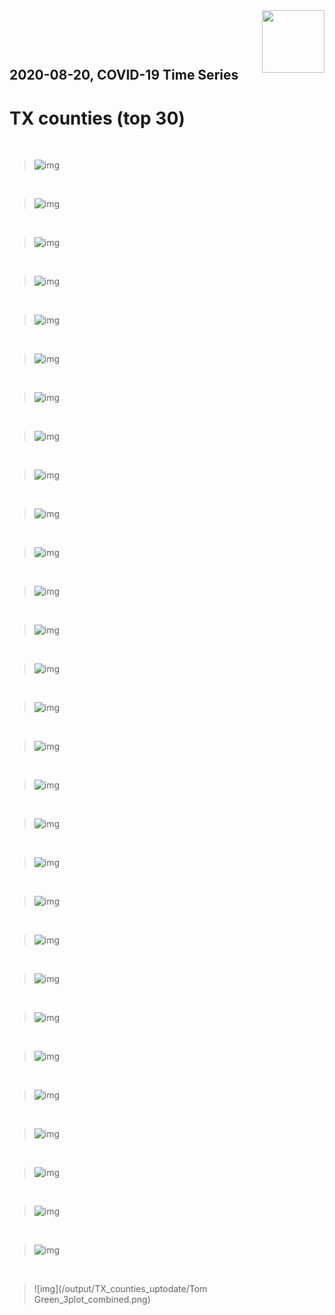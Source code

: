 <img align="right"  height="100" src="/doc/utsw-master-logo-cmyk+BI.png">

 <p>&nbsp;</p> 

 <p>&nbsp;</p> 

## 2020-08-20, COVID-19 Time Series
# TX counties (top 30)


 <p>&nbsp;</p> 

>![img](/output/TX_counties_uptodate/Harris_3plot_combined.png)

 <p>&nbsp;</p> 

>![img](/output/TX_counties_uptodate/Dallas_3plot_combined.png)

 <p>&nbsp;</p> 

>![img](/output/TX_counties_uptodate/Bexar_3plot_combined.png)

 <p>&nbsp;</p> 

>![img](/output/TX_counties_uptodate/Tarrant_3plot_combined.png)

 <p>&nbsp;</p> 

>![img](/output/TX_counties_uptodate/Travis_3plot_combined.png)

 <p>&nbsp;</p> 

>![img](/output/TX_counties_uptodate/Hidalgo_3plot_combined.png)

 <p>&nbsp;</p> 

>![img](/output/TX_counties_uptodate/El-Paso_3plot_combined.png)

 <p>&nbsp;</p> 

>![img](/output/TX_counties_uptodate/Cameron_3plot_combined.png)

 <p>&nbsp;</p> 

>![img](/output/TX_counties_uptodate/Nueces_3plot_combined.png)

 <p>&nbsp;</p> 

>![img](/output/TX_counties_uptodate/Fort-Bend_3plot_combined.png)

 <p>&nbsp;</p> 

>![img](/output/TX_counties_uptodate/Collin_3plot_combined.png)

 <p>&nbsp;</p> 

>![img](/output/TX_counties_uptodate/Galveston_3plot_combined.png)

 <p>&nbsp;</p> 

>![img](/output/TX_counties_uptodate/Webb_3plot_combined.png)

 <p>&nbsp;</p> 

>![img](/output/TX_counties_uptodate/Denton_3plot_combined.png)

 <p>&nbsp;</p> 

>![img](/output/TX_counties_uptodate/Brazoria_3plot_combined.png)

 <p>&nbsp;</p> 

>![img](/output/TX_counties_uptodate/Montgomery_3plot_combined.png)

 <p>&nbsp;</p> 

>![img](/output/TX_counties_uptodate/Williamson_3plot_combined.png)

 <p>&nbsp;</p> 

>![img](/output/TX_counties_uptodate/Lubbock_3plot_combined.png)

 <p>&nbsp;</p> 

>![img](/output/TX_counties_uptodate/Jefferson_3plot_combined.png)

 <p>&nbsp;</p> 

>![img](/output/TX_counties_uptodate/McLennan_3plot_combined.png)

 <p>&nbsp;</p> 

>![img](/output/TX_counties_uptodate/Hays_3plot_combined.png)

 <p>&nbsp;</p> 

>![img](/output/TX_counties_uptodate/Bell_3plot_combined.png)

 <p>&nbsp;</p> 

>![img](/output/TX_counties_uptodate/Brazos_3plot_combined.png)

 <p>&nbsp;</p> 

>![img](/output/TX_counties_uptodate/Ector_3plot_combined.png)

 <p>&nbsp;</p> 

>![img](/output/TX_counties_uptodate/Potter_3plot_combined.png)

 <p>&nbsp;</p> 

>![img](/output/TX_counties_uptodate/Victoria_3plot_combined.png)

 <p>&nbsp;</p> 

>![img](/output/TX_counties_uptodate/Ellis_3plot_combined.png)

 <p>&nbsp;</p> 

>![img](/output/TX_counties_uptodate/Walker_3plot_combined.png)

 <p>&nbsp;</p> 

>![img](/output/TX_counties_uptodate/Midland_3plot_combined.png)

 <p>&nbsp;</p> 

>![img](/output/TX_counties_uptodate/Tom Green_3plot_combined.png)

 <p>&nbsp;</p> 

